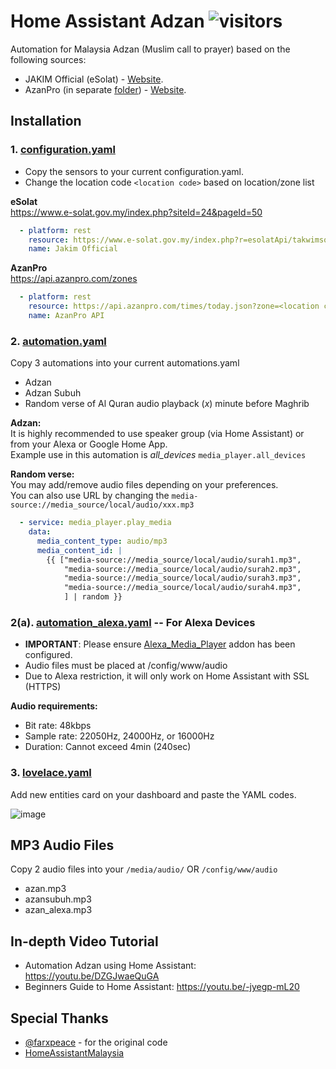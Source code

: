# Home Assistant Adzan ![visitors](https://visitor-badge.glitch.me/badge?page_id=zubir2k.homeassistantadzan.visitor-badge)
Automation for Malaysia Adzan (Muslim call to prayer) based on the following sources:
- JAKIM Official (eSolat) - [Website](https://www.e-solat.gov.my).
- AzanPro (in separate [folder](https://github.com/zubir2k/HomeAssistantAdzan/tree/main/azanpro)) - [Website](https://api.azanpro.com).

## Installation
### 1. [configuration.yaml](configuration.yaml)
- Copy the sensors to your current configuration.yaml.
- Change the location code `<location code>` based on location/zone list

**eSolat**\
https://www.e-solat.gov.my/index.php?siteId=24&pageId=50
```yaml
  - platform: rest
    resource: https://www.e-solat.gov.my/index.php?r=esolatApi/takwimsolat&period=today&zone=<location code>
    name: Jakim Official
```

**AzanPro**\
https://api.azanpro.com/zones
```yaml
  - platform: rest
    resource: https://api.azanpro.com/times/today.json?zone=<location code>&format=24-hour
    name: AzanPro API
```

### 2. [automation.yaml](automations.yaml)
Copy 3 automations into your current automations.yaml
- Adzan
- Adzan Subuh
- Random verse of Al Quran audio playback (*x*) minute before Maghrib

**Adzan:**\
It is highly recommended to use speaker group (via Home Assistant) or from your Alexa or Google Home App.\
Example use in this automation is *all_devices* `media_player.all_devices` 

**Random verse:**\
You may add/remove audio files depending on your preferences.\
You can also use URL by changing the `media-source://media_source/local/audio/xxx.mp3`
```yaml
  - service: media_player.play_media
    data:
      media_content_type: audio/mp3
      media_content_id: |
        {{ ["media-source://media_source/local/audio/surah1.mp3",
            "media-source://media_source/local/audio/surah2.mp3",
            "media-source://media_source/local/audio/surah3.mp3",
            "media-source://media_source/local/audio/surah4.mp3",
            ] | random }}
```

### 2(a). [automation_alexa.yaml](automation_alexa.yaml) -- For Alexa Devices
- **IMPORTANT**: Please ensure [Alexa_Media_Player](https://github.com/custom-components/alexa_media_player) addon has been configured.
- Audio files must be placed at /config/www/audio
- Due to Alexa restriction, it will only work on Home Assistant with SSL (HTTPS)

**Audio requirements:**
- Bit rate: 48kbps
- Sample rate: 22050Hz, 24000Hz, or 16000Hz
- Duration: Cannot exceed 4min (240sec)

### 3. [lovelace.yaml](lovelace.yaml)
Add new entities card on your dashboard and paste the YAML codes.

![image](https://raw.githubusercontent.com/zubir2k/HomeAssistantAdzan/main/lovelace-card.png)

## MP3 Audio Files
Copy 2 audio files into your `/media/audio/` OR `/config/www/audio`
- azan.mp3
- azansubuh.mp3
- azan_alexa.mp3

## In-depth Video Tutorial
- Automation Adzan using Home Assistant: https://youtu.be/DZGJwaeQuGA
- Beginners Guide to Home Assistant: https://youtu.be/-jyegp-mL20 

## Special Thanks
- [@farxpeace](https://github.com/farxpeace) - for the original code
- [HomeAssistantMalaysia](https://www.facebook.com/groups/homeassistantmalaysia)

